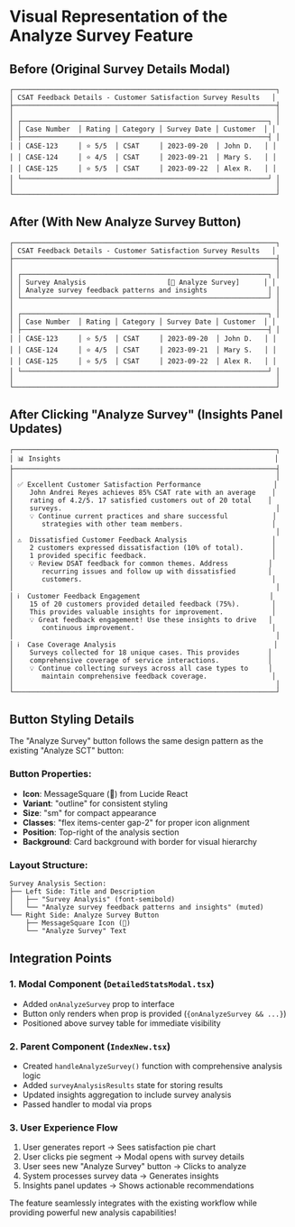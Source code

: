 # Visual Representation of the Analyze Survey Feature

## Before (Original Survey Details Modal)

```
┌─────────────────────────────────────────────────────────────────┐
│ CSAT Feedback Details - Customer Satisfaction Survey Results   │
├─────────────────────────────────────────────────────────────────┤
│                                                                 │
│ ┌─────────────────────────────────────────────────────────────┐ │
│ │ Case Number  │ Rating │ Category │ Survey Date │ Customer  │ │
│ ├─────────────────────────────────────────────────────────────┤ │
│ │ CASE-123     │ ⭐ 5/5  │ CSAT     │ 2023-09-20  │ John D.   │ │
│ │ CASE-124     │ ⭐ 4/5  │ CSAT     │ 2023-09-21  │ Mary S.   │ │
│ │ CASE-125     │ ⭐ 5/5  │ CSAT     │ 2023-09-22  │ Alex R.   │ │
│ └─────────────────────────────────────────────────────────────┘ │
│                                                                 │
└─────────────────────────────────────────────────────────────────┘
```

## After (With New Analyze Survey Button)

```
┌─────────────────────────────────────────────────────────────────┐
│ CSAT Feedback Details - Customer Satisfaction Survey Results   │
├─────────────────────────────────────────────────────────────────┤
│                                                                 │
│ ┌─────────────────────────────────────────────────────────────┐ │
│ │ Survey Analysis                    [💬 Analyze Survey]      │ │
│ │ Analyze survey feedback patterns and insights               │ │
│ └─────────────────────────────────────────────────────────────┘ │
│                                                                 │
│ ┌─────────────────────────────────────────────────────────────┐ │
│ │ Case Number  │ Rating │ Category │ Survey Date │ Customer  │ │
│ ├─────────────────────────────────────────────────────────────┤ │
│ │ CASE-123     │ ⭐ 5/5  │ CSAT     │ 2023-09-20  │ John D.   │ │
│ │ CASE-124     │ ⭐ 4/5  │ CSAT     │ 2023-09-21  │ Mary S.   │ │
│ │ CASE-125     │ ⭐ 5/5  │ CSAT     │ 2023-09-22  │ Alex R.   │ │
│ └─────────────────────────────────────────────────────────────┘ │
│                                                                 │
└─────────────────────────────────────────────────────────────────┘
```

## After Clicking "Analyze Survey" (Insights Panel Updates)

```
┌─────────────────────────────────────────────────────────────────┐
│ 📊 Insights                                                     │
├─────────────────────────────────────────────────────────────────┤
│                                                                 │
│ ✅ Excellent Customer Satisfaction Performance                  │
│    John Andrei Reyes achieves 85% CSAT rate with an average    │
│    rating of 4.2/5. 17 satisfied customers out of 20 total    │
│    surveys.                                                     │
│    💡 Continue current practices and share successful           │
│       strategies with other team members.                      │
│                                                                 │
│ ⚠️  Dissatisfied Customer Feedback Analysis                     │
│    2 customers expressed dissatisfaction (10% of total).       │
│    1 provided specific feedback.                               │
│    💡 Review DSAT feedback for common themes. Address          │
│       recurring issues and follow up with dissatisfied        │
│       customers.                                               │
│                                                                 │
│ ℹ️  Customer Feedback Engagement                                │
│    15 of 20 customers provided detailed feedback (75%).        │
│    This provides valuable insights for improvement.            │
│    💡 Great feedback engagement! Use these insights to drive   │
│       continuous improvement.                                  │
│                                                                 │
│ ℹ️  Case Coverage Analysis                                       │
│    Surveys collected for 18 unique cases. This provides       │
│    comprehensive coverage of service interactions.            │
│    💡 Continue collecting surveys across all case types to     │
│       maintain comprehensive feedback coverage.                │
│                                                                 │
└─────────────────────────────────────────────────────────────────┘
```

## Button Styling Details

The "Analyze Survey" button follows the same design pattern as the existing "Analyze SCT" button:

### Button Properties:

- **Icon**: MessageSquare (💬) from Lucide React
- **Variant**: "outline" for consistent styling
- **Size**: "sm" for compact appearance
- **Classes**: "flex items-center gap-2" for proper icon alignment
- **Position**: Top-right of the analysis section
- **Background**: Card background with border for visual hierarchy

### Layout Structure:

```
Survey Analysis Section:
├── Left Side: Title and Description
│   ├── "Survey Analysis" (font-semibold)
│   └── "Analyze survey feedback patterns and insights" (muted)
└── Right Side: Analyze Survey Button
    ├── MessageSquare Icon (💬)
    └── "Analyze Survey" Text
```

## Integration Points

### 1. Modal Component (`DetailedStatsModal.tsx`)

- Added `onAnalyzeSurvey` prop to interface
- Button only renders when prop is provided (`{onAnalyzeSurvey && ...}`)
- Positioned above survey table for immediate visibility

### 2. Parent Component (`IndexNew.tsx`)

- Created `handleAnalyzeSurvey()` function with comprehensive analysis logic
- Added `surveyAnalysisResults` state for storing results
- Updated insights aggregation to include survey analysis
- Passed handler to modal via props

### 3. User Experience Flow

1. User generates report → Sees satisfaction pie chart
2. User clicks pie segment → Modal opens with survey details
3. User sees new "Analyze Survey" button → Clicks to analyze
4. System processes survey data → Generates insights
5. Insights panel updates → Shows actionable recommendations

The feature seamlessly integrates with the existing workflow while providing powerful new analysis capabilities!
